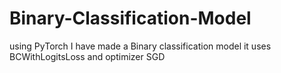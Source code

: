 # Binary-Classification-Model
using PyTorch I have made a Binary classification model it uses BCWithLogitsLoss and optimizer SGD
